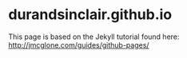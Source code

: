 # durandsinclair.github.io

This page is based on the Jekyll tutorial found here:
http://jmcglone.com/guides/github-pages/
